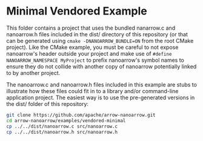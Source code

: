 <!---
  Licensed to the Apache Software Foundation (ASF) under one
  or more contributor license agreements.  See the NOTICE file
  distributed with this work for additional information
  regarding copyright ownership.  The ASF licenses this file
  to you under the Apache License, Version 2.0 (the
  "License"); you may not use this file except in compliance
  with the License.  You may obtain a copy of the License at

    http://www.apache.org/licenses/LICENSE-2.0

  Unless required by applicable law or agreed to in writing,
  software distributed under the License is distributed on an
  "AS IS" BASIS, WITHOUT WARRANTIES OR CONDITIONS OF ANY
  KIND, either express or implied.  See the License for the
  specific language governing permissions and limitations
  under the License.
-->

# Minimal Vendored Example

This folder contains a project that uses the bundled nanarrow.c and nanoarrow.h
files included in the dist/ directory of this repository (or that can be generated
using `cmake -DNANOARROW_BUNDLE=ON` from the root CMake project). Like the CMake
example, you must be careful to not expose nanoarrow's header outside your project
and make use of `#define NANOARROW_NAMESPACE MyProject` to prefix nanoarrow's symbol
names to ensure they do not collide with another copy of nanoarrow potentially
linked to by another project.

The nanoarrow.c and nanoarrow.h files included in this example are stubs to illustrate
how these files could fit in to a library and/or command-line application project.
The easiest way is to use the pre-generated versions in the dist/ folder of this
repository:

```bash
git clone https://github.com/apache/arrow-nanoarrow.git
cd arrow-nanoarrow/examples/vendored-minimal
cp ../../dist/nanoarrow.c src/nanoarrow.c
cp ../../dist/nanoarrow.h src/nanoarrow.h
```
